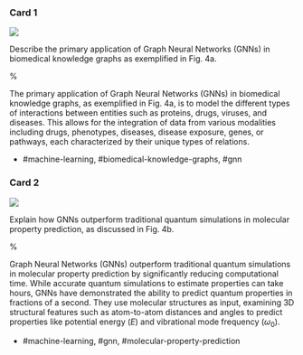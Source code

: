 ### Card 1

![](https://cdn.mathpix.com/cropped/2024_05_28_ca03d7ceb8a980af3061g-1.jpg?height=470&width=888&top_left_y=409&top_left_x=1069)

Describe the primary application of Graph Neural Networks (GNNs) in biomedical knowledge graphs as exemplified in Fig. 4a.

%

The primary application of Graph Neural Networks (GNNs) in biomedical knowledge graphs, as exemplified in Fig. 4a, is to model the different types of interactions between entities such as proteins, drugs, viruses, and diseases. This allows for the integration of data from various modalities including drugs, phenotypes, diseases, disease exposure, genes, or pathways, each characterized by their unique types of relations.

- #machine-learning, #biomedical-knowledge-graphs, #gnn

### Card 2

![](https://cdn.mathpix.com/cropped/2024_05_28_ca03d7ceb8a980af3061g-1.jpg?height=470&width=888&top_left_y=409&top_left_x=1069)

Explain how GNNs outperform traditional quantum simulations in molecular property prediction, as discussed in Fig. 4b.

%

Graph Neural Networks (GNNs) outperform traditional quantum simulations in molecular property prediction by significantly reducing computational time. While accurate quantum simulations to estimate properties can take hours, GNNs have demonstrated the ability to predict quantum properties in fractions of a second. They use molecular structures as input, examining 3D structural features such as atom-to-atom distances and angles to predict properties like potential energy ($E$) and vibrational mode frequency ($\omega_{0}$).

- #machine-learning, #gnn, #molecular-property-prediction